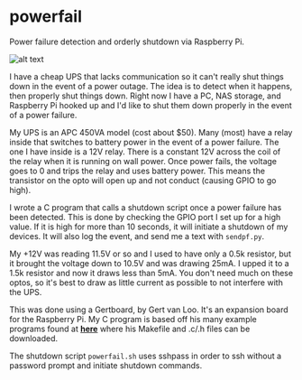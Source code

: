 powerfail
=========

Power failure detection and orderly shutdown via Raspberry Pi.

![alt text][circuit]

I have a cheap UPS that lacks communication so it can't really shut things down in the event of a power outage.  The idea is to detect when it happens, then properly shut things down.  Right now I have a PC, NAS storage, and Raspberry Pi hooked up and I'd like to shut them down properly in the event of a power failure.

My UPS is an APC 450VA model (cost about $50).  Many (most) have a relay inside that switches to battery power in the event of a power failure.  The one I have inside is a 12V relay.  There is a constant 12V across the coil of the relay when it is running on wall power.  Once power fails, the voltage goes to 0 and trips the relay and uses battery power.  This means the transistor on the opto will open up and not conduct (causing GPIO to go high).

I wrote a C program that calls a shutdown script once a power failure has been detected.  This is done by checking the GPIO port I set up for a high value.  If it is high for more than 10 seconds, it will initiate a shutdown of my devices.  It will also log the event, and send me a text with `sendpf.py`.

My +12V was reading 11.5V or so and I used to have only a 0.5k resistor, but it brought the voltage down to 10.5V and was drawing 25mA.  I upped it to a 1.5k resistor and now it draws less than 5mA.  You don't need much on these optos, so it's best to draw as little current as possible to not interfere with the UPS.

This was done using a Gertboard, by Gert van Loo.  It's an expansion board for the Raspberry Pi.  My C program is based off his many example programs found at **[here][1]** where his Makefile and .c/.h files can be downloaded.

The shutdown script `powerfail.sh` uses sshpass in order to ssh without a password prompt and initiate shutdown commands.

[circuit]: http://brontopixel.com/images/2013/08/12/ups.png "UPS Power Failure Detection Circuit"
[1]: http://www.raspberrypi.org/phpBB3/viewtopic.php?f=42&t=20410
